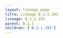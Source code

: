 ```yaml
---
layout: lineage_page
title: Lineage B.1.1.193
lineage: B.1.1.193
parent: B.1.1
children: ['B.1.1.193']
---
```

